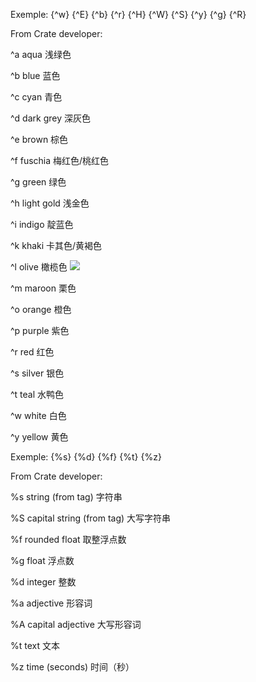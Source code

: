 Exemple:
{^w}
{^E}
{^b}
{^r}
{^H}
{^W}
{^S}
{^y}
{^g}
{^R}

From Crate developer:

^a	aqua	浅绿色

^b	blue	蓝色

^c	cyan	青色

^d	dark grey	深灰色

^e	brown	棕色

^f	fuschia	梅红色/桃红色

^g	green	绿色

^h	light gold	浅金色

^i	indigo	靛蓝色

^k	khaki	卡其色/黄褐色

^l	olive	橄榄色
![](http://i.imgur.com/b35jT1i.png)

^m	maroon	栗色

^o	orange	橙色

^p	purple	紫色

^r	red	红色

^s	silver	银色

^t	teal	水鸭色

^w	white	白色

^y	yellow	黄色

Exemple:
{%s}
{%d}
{%f}
{%t}
{%z}

From Crate developer:

%s	string (from tag)	字符串

%S	capital string (from tag)	大写字符串

%f	rounded float	取整浮点数

%g	float	浮点数

%d	integer	整数

%a	adjective	形容词

%A	capital adjective	大写形容词

%t	text	文本

%z	time (seconds)	时间（秒）